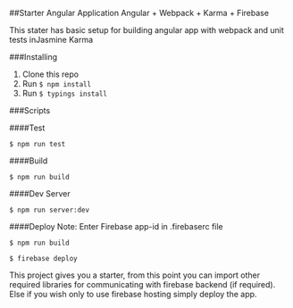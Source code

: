 ##Starter Angular Application
Angular + Webpack + Karma + Firebase

This stater has basic setup for building angular app with webpack and unit tests inJasmine Karma

###Installing
1. Clone this repo
2. Run `$ npm install`
3. Run `$ typings install`

###Scripts

####Test
```shell
$ npm run test
```

####Build
```shell
$ npm run build
```

####Dev Server
```shell
$ npm run server:dev
```

####Deploy
Note: Enter Firebase app-id in .firebaserc file
```shell
$ npm run build

$ firebase deploy
```

This project gives you a starter, from this point you can import other required libraries for communicating with firebase backend (if required). Else if you wish only to use firebase hosting simply deploy the app.